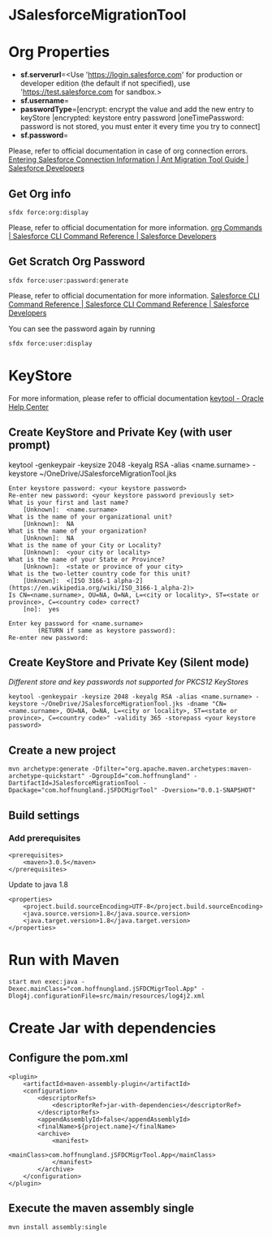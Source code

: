 # JSalesforceMigrationTool

# Org Properties


* **sf.serverurl**=<Use 'https://login.salesforce.com' for production or developer edition (the default if not specified), use 'https://test.salesforce.com for sandbox.>
* **sf.username**=<target user>
* **passwordType**=[encrypt: encrypt the value and add the new entry to keyStore |encrypted: keystore entry password |oneTimePassword: password is not stored, you must enter it every time you try to connect] 
* **sf.password**=<target password when passwordType is encrypt or keystore entry password when passwordType is encrypted>

Please, refer to official documentation in case of org connection errors. [Entering Salesforce Connection Information | Ant Migration Tool Guide | Salesforce Developers](https://developer.salesforce.com/docs/atlas.en-us.daas.meta/daas/forcemigrationtool_connect.htm)

## Get Org info

	sfdx force:org:display

Please, refer to official documentation for more information. [org Commands | Salesforce CLI Command Reference | Salesforce Developers](https://developer.salesforce.com/docs/atlas.en-us.sfdx_cli_reference.meta/sfdx_cli_reference/cli_reference_force_org.htm#cli_reference_force_org_display)

## Get Scratch Org Password

	sfdx force:user:password:generate

Please, refer to official documentation for more information. [Salesforce CLI Command Reference | Salesforce CLI Command Reference | Salesforce Developers](https://developer.salesforce.com/docs/atlas.en-us.sfdx_cli_reference.meta/sfdx_cli_reference/cli_reference_force_user.htm#cli_reference_force_user_password_generate)

You can see the password again by running
	
	sfdx force:user:display


# KeyStore
For more information, please refer to official documentation [keytool - Oracle Help Center](https://docs.oracle.com/javase/8/docs/technotes/tools/windows/keytool.html)

## Create KeyStore and Private Key (with user prompt)
keytool -genkeypair -keysize 2048 -keyalg RSA -alias <name.surname> -keystore ~/OneDrive/JSalesforceMigrationTool.jks

	Enter keystore password: <your keystore password>
	Re-enter new password: <your keystore password previously set>
	What is your first and last name?
		[Unknown]:  <name.surname>
	What is the name of your organizational unit?
		[Unknown]:  NA
	What is the name of your organization?
		[Unknown]:  NA
	What is the name of your City or Locality?
		[Unknown]:  <your city or locality>
	What is the name of your State or Province?
		[Unknown]:  <state or province of your city>
	What is the two-letter country code for this unit?
		[Unknown]:  <[ISO 3166-1 alpha-2](https://en.wikipedia.org/wiki/ISO_3166-1_alpha-2)>
	Is CN=<name.surname>, OU=NA, O=NA, L=<city or locality>, ST=<state or province>, C=<country code> correct?
		[no]:  yes

	Enter key password for <name.surname>
	        (RETURN if same as keystore password):
	Re-enter new password:

## Create KeyStore and Private Key (Silent mode)
_Different store and key passwords not supported for PKCS12 KeyStores_

	keytool -genkeypair -keysize 2048 -keyalg RSA -alias <name.surname> -keystore ~/OneDrive/JSalesforceMigrationTool.jks -dname "CN=<name.surname>, OU=NA, O=NA, L=<city or locality>, ST=<state or province>, C=<country code>" -validity 365 -storepass <your keystore password>

## Create a new project
	mvn archetype:generate -Dfilter="org.apache.maven.archetypes:maven-archetype-quickstart" -DgroupId="com.hoffnungland" -DartifactId=JSalesforceMigrationTool -Dpackage="com.hoffnungland.jSFDCMigrTool" -Dversion="0.0.1-SNAPSHOT"

## Build settings
### Add prerequisites
	<prerequisites>
		<maven>3.0.5</maven>
	</prerequisites>

Update to java 1.8<br>

	<properties>
		<project.build.sourceEncoding>UTF-8</project.build.sourceEncoding>
		<java.source.version>1.8</java.source.version>
		<java.target.version>1.8</java.target.version>
	</properties>



# Run with Maven
	
	start mvn exec:java -Dexec.mainClass="com.hoffnungland.jSFDCMigrTool.App" -Dlog4j.configurationFile=src/main/resources/log4j2.xml

# Create Jar with dependencies

## Configure the pom.xml

	<plugin>
		<artifactId>maven-assembly-plugin</artifactId>
		<configuration>
			<descriptorRefs>
				<descriptorRef>jar-with-dependencies</descriptorRef>
			</descriptorRefs>
			<appendAssemblyId>false</appendAssemblyId>
			<finalName>${project.name}</finalName>
			<archive>
				<manifest>
					<mainClass>com.hoffnungland.jSFDCMigrTool.App</mainClass>
				</manifest>
			</archive>
		</configuration>
	</plugin>

## Execute the maven assembly single

	mvn install assembly:single